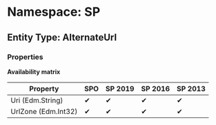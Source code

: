 # Namespace: SP
## Entity Type: AlternateUrl

### Properties

**Availability matrix**

Property | SPO | SP 2019 | SP 2016 | SP 2013
----------|-----|---------|---------|--------
Uri (Edm.String) | ✔ | ✔ | ✔ | ✔
UrlZone (Edm.Int32) | ✔ | ✔ | ✔ | ✔

